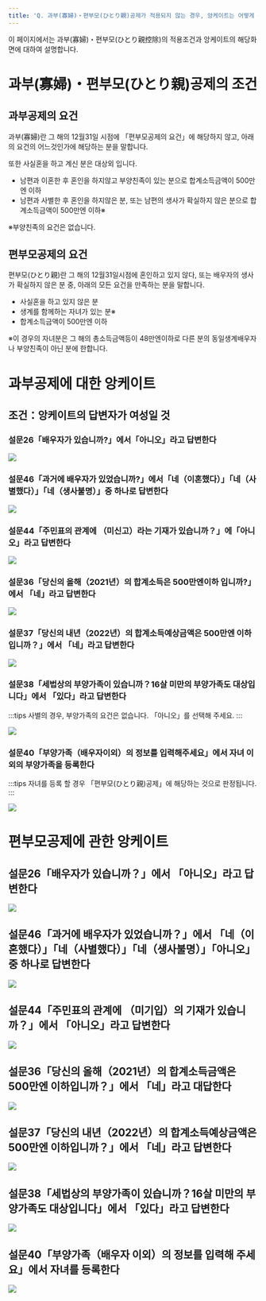 ```yaml
---
title: 'Q. 과부(寡婦)・편부모(ひとり親)공제가 적용되지 않는 경우, 앙케이트는 어떻게 수정하면 되나요?'
---
```

이 페이지에서는 과부(寡婦)・편부모(ひとり親控除)의 적용조건과 앙케이트의 해당화면에 대하여 설명합니다.

# 과부(寡婦)・편부모(ひとり親)공제의 조건

## 과부공제의 요건

과부(寡婦)란 그 해의 12월31일 시점에 「편부모공제의 요건」에 해당하지 않고, 아래의 요건의 어느것인가에 해당하는 분을 말합니다.

또한 사실혼을 하고 계신 분은 대상외 입니다.

- 남편과 이혼한 후 혼인을 하지않고 부양친족이 있는 분으로 합계소득금액이 500만엔 이하
- 남편과 사별한 후 혼인을 하지않은 분, 또는 남편의 생사가 확실하지 않은 분으로 합계소득금액이 500만엔 이하※

※부양친족의 요건은 없습니다.

## 편부모공제의 요건

편부모(ひとり親)란 그 해의 12월31일시점에 혼인하고 있지 않다, 또는 배우자의 생사가 확실하지 않은 분 중, 아래의 모든 요건을 만족하는 분을 말합니다.

- 사실혼을 하고 있지 않은 분
- 생계를 함께하는 자녀가 있는 분※
- 합계소득금액이 500만엔 이하

※이 경우의 자녀분은 그 해의 총소득금액등이 48만엔이하로 다른 분의 동일생계배우자나 부양친족이 아닌 분에 한합니다.

# 과부공제에 대한 앙케이트

## 조건：앙케이트의 답변자가 여성일 것

### 설문26「배우자가 있습니까?」에서「아니오」라고 답변한다

![](./00________SmartHR____________.png)

### 설문46「과거에 배우자가 있었습니까?」에서「네（이혼했다）」「네（사별했다）」「네（생사불명）」중 하나로 답변한다

![](./01________SmartHR____________.png)

### 설문44「주민표의 관계에 （미신고）라는 기재가 있습니까？」에「아니오」라고 답변한다

![](./02________SmartHR____________.png)

### 설문36「당신의 올해（2021년）의 합계소득은 500만엔이하 입니까?」에서 「네」라고 답변한다

![](./03________SmartHR____________.png)

### 설문37「당신의 내년（2022년）의 합계소득예상금액은 500만엔 이하 입니까？」에서 「네」라고 답변한다

![](./04________SmartHR____________.png)

### 설문38「세법상의 부양가족이 있습니까？16살 미만의 부양가족도 대상입니다」에서 「있다」라고 답변한다

:::tips
사별의 경우, 부양가족의 요건은 없습니다. 「아니오」를 선택해 주세요.
:::

![](./05________SmartHR____________.png)

### 설문40「부양가족（배우자이외）의 정보를 입력해주세요」에서 자녀 이외의 부양가족을 등록한다

:::tips
자녀를 등록 할 경우 「편부모(ひとり親)공제」에 해당하는 것으로 판정됩니다.
:::

![](./06________SmartHR____________.png)

# 편부모공제에 관한 앙케이트

## 설문26「배우자가 있습니까？」에서 「아니오」라고 답변한다

![](https://knowledge.smarthr.jp/hc/article_attachments/4405902932633/_______SmartHR____________.png)

## 설문46「과거에 배우자가 있었습니까？」에서 「네（이혼했다）」「네（사별했다）」「네（생사불명）」「아니오」중 하나로 답변한다

![](./07________SmartHR____________.png)

## 설문44「주민표의 관계에 （미기입）의 기재가 있습니까？」에서 「아니오」라고 답변한다

![](https://knowledge.smarthr.jp/hc/article_attachments/4405902941593/_______SmartHR____________.png)

## 설문36「당신의 올해（2021년）의 합계소득금액은 500만엔 이하입니까？」에서 「네」라고 대답한다

![](https://knowledge.smarthr.jp/hc/article_attachments/4405902945049/_______SmartHR____________.png)

## 설문37「당신의 내년（2022년）의 합계소득예상금액은 500만엔 이하입니까？」에서 「네」라고 답변한다

![](https://knowledge.smarthr.jp/hc/article_attachments/4405902956697/_______SmartHR____________.png)

## 설문38「세법상의 부양가족이 있습니까？16살 미만의 부양가족도 대상입니다」에서 「있다」라고 답변한다

![](https://knowledge.smarthr.jp/hc/article_attachments/4405915161497/_______SmartHR____________.png)

## 설문40「부양가족（배우자 이외）의 정보를 입력해 주세요」에서 자녀를 등록한다

![](https://knowledge.smarthr.jp/hc/article_attachments/4405908941337/_______SmartHR____________.png)

